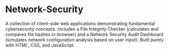 # Network-Security
A collection of client-side web applications demonstrating fundamental cybersecurity concepts. Includes a File Integrity Checker (calculates and compares file hashes in-browser) and a Network Security Audit Dashboard (simulates network configuration analysis based on user input). Built purely with HTML, CSS, and JavaScript.
